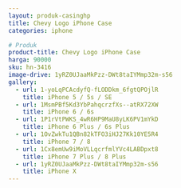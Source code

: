 ```yaml
---
layout: produk-casinghp
title: Chevy Logo iPhone Case
categories: iphone

# Produk
product-title: Chevy Logo iPhone Case
harga: 90000
sku: hn-3416
image-drive: 1yRZ0UJaaMkPzz-DWt8taIYMmp32m-s56
gallery:
  - url: 1-yoLqPCAcdyfQ-fLODDkm_6fgtQPOjlR
    title: iPhone 5 / 5s / SE
  - url: 1MsmPBf5Kd3YbPahqcrzfXs--atRX72XW
    title: iPhone 6 / 6s
  - url: 1P1rVtPWKS_4wR6HP9MaU8yLK6PV1mYkD
    title: iPhone 6 Plus / 6s Plus
  - url: 1OvZwkTu1QBn82kTFO3iHJ27Kk10YE5R4
    title: iPhone 7 / 8
  - url: 1Cx8emUw9iMoVLLqcrfmlYVc4LABDpxt8
    title: iPhone 7 Plus / 8 Plus
  - url: 1yRZ0UJaaMkPzz-DWt8taIYMmp32m-s56
    title: iPhone X
---
```

